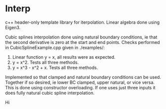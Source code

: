 # Interp


c++ header-only template library for iterpolation. Linear algebra done using Eigen3. 

Cubic splines interpolation done using natural boundary conditions, ie that the second derivative is zero at the start and end points. 
Checks performed in CubicSplineExample.cpp given in ./examples/:
1. Linear function y = x, all results were as expected.
2. y = x^2. Tests all three methods.
3. y = x^3 - x^2 + x. Tests all three methods.

Implemented so that clamped and natural boundary conditions can be used. Together if so desired, ie lower BC clamped, upper natural, or vice versa. This is done using constructor overloading. If one uses just three inputs it does fully natural cubic spline interpolation. 




Hi

